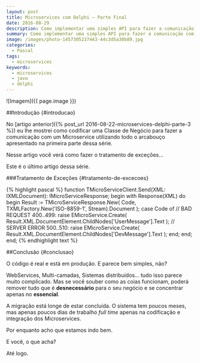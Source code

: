 ```yaml
---
layout: post
title: Microservices com Delphi — Parte Final
date: 2016-08-29
description: Como implementar uma simples API para fazer a comunicação com Microservices em Java.
summary: Como implementar uma simples API para fazer a comunicação com Microservices em Java.
image: /images/photo-1457305237443-44c3d5a30b89.jpg
categories: 
  - Pascal
tags:
  - microservices
keywords:
  - microservices
  - java
  - delphi
--- 
```



<!--more-->

![Imagem]({{ page.image }})

##Introdução {#introducao}

No [artigo anterior]({% post_url 2016-08-22-microservices-delphi-parte-3 %}) eu lhe mostrei como codificar uma Classe de Negócio para fazer a comunicação com um Microservice utilizando todo o arcabouço apresentado na primeira parte dessa série.

Nesse artigo você verá como fazer o tratamento de exceções...

Este é o último artigo dessa série.

###Tratamento de Exceções {#tratamento-de-excecoes}

{% highlight pascal %}
function TMicroServiceClient.Send(XML: IXMLDocument): IMicroServiceResponse;
begin
  with Response(XML) do
  begin
    Result := TMicroServiceResponse.New(
      Code,
      TXMLFactory.New('ISO-8859-1', Stream).Document
    );
    case Code of
      // BAD REQUEST
      400..499:
        raise EMicroService.Create(
          Result.XML.DocumentElement.ChildNodes['UserMessage'].Text
        );
      // SERVER ERROR
      500..510:
        raise EMicroService.Create(
          Result.XML.DocumentElement.ChildNodes['DevMessage'].Text
        );
    end;
  end;
end;
{% endhighlight text %}


##Conclusão {#conclusao}

O código é real e está em produção. E parece bem simples, não?

WebServices, Multi-camadas, Sistemas distribuídos... tudo isso parece muito complicado. Mas se você souber como as coias funcionam, poderá remover tudo que é **desnecessário** para o seu negócio e se concentrar apenas no **essencial**.

A migração está longe de estar concluída. O sistema tem poucos meses, mas apenas poucos dias de trabalho *full time* apenas na codificação e integração dos Microservices.

Por enquanto acho que estamos indo bem.

E você, o que acha?

Até logo.
